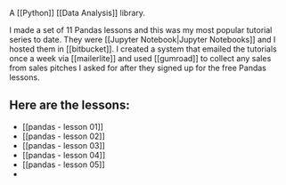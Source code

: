 A [[Python]] [[Data Analysis]] library.

I made a set of 11 Pandas lessons and this was my most popular tutorial series to date. They were [[Jupyter Notebook|Jupyter Notebooks]] and I hosted them in [[bitbucket]]. I created a system that emailed the tutorials once a week via [[mailerlite]] and used [[gumroad]] to collect any sales from sales pitches I asked for after they signed up for the free Pandas lessons. 

## Here are the lessons:
- [[pandas - lesson 01]]
- [[pandas - lesson 02]]
- [[pandas - lesson 03]]
- [[pandas - lesson 04]]
- [[pandas - lesson 05]]
- 